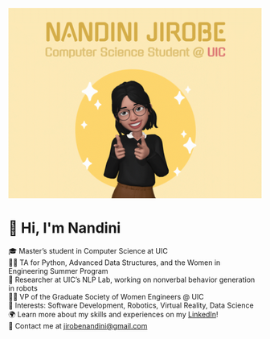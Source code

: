 ![github_banner](banner.gif)

# 👋 Hi, I'm Nandini

🎓 Master’s student in Computer Science at UIC  
🧑‍🏫 TA for Python, Advanced Data Structures, and the Women in Engineering Summer Program  
🤖 Researcher at UIC’s NLP Lab, working on nonverbal behavior generation in robots  
👩‍🔬 VP of the Graduate Society of Women Engineers @ UIC  
🌱 Interests: Software Development, Robotics, Virtual Reality, Data Science  
🌍 Learn more about my skills and experiences on my [LinkedIn](https://www.linkedin.com/in/nandinijirobe/)!  
📧 Contact me at jirobenandini@gmail.com


<!---
- 🔭 I’m currently working on ...
- 🌱 I’m currently learning ...Machine Organization, Languages and Automata
 👯 I’m looking to collaborate on ...
- 🤔 I’m looking for help with ...
- 💬 Ask me about ...
- 📫 How to reach me: ...
- 😄 Pronouns: ...she/her
- ⚡ Fun fact: ... 
<!---

